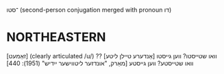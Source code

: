 ־סטו
(second-person conjugation merged with pronoun דו)

NORTHEASTERN
==============

[זאַמעט] (clearly articulated /u/) ?וואו שטייסטו? ווען גייסטו
[אַנדערע טיילן ליטע] ?וואו שטייסטע? ווען גייסטע
[מאַרק, "אונדזער ליטווישער ייִדיש" (1951): 440]